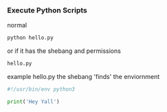 ### Execute Python Scripts

normal
```sh
python hello.py
```

or if it has the shebang and permissions
```sh
hello.py
```

example hello.py the shebang 'finds' the enviornment
```py
#!/usr/bin/env python3

print('Hey Yall')
```